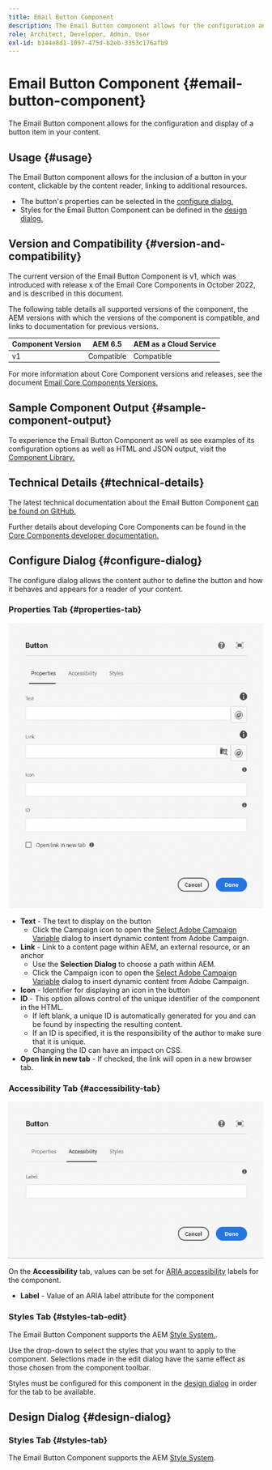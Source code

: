 ```yaml
---
title: Email Button Component
description: The Email Button component allows for the configuration and display of a button item in your content.
role: Architect, Developer, Admin, User
exl-id: b144e8d1-1097-475d-b2eb-3353c176afb9
---
```


# Email Button Component {#email-button-component}

The Email Button component allows for the configuration and display of a button item in your content.

## Usage {#usage}

The Email Button component allows for the inclusion of a button in your content, clickable by the content reader, linking to additional resources.

* The button's properties can be selected in the [configure dialog.](#configure-dialog)
* Styles for the Email Button Component can be defined in the [design dialog.](#design-dialog)

## Version and Compatibility {#version-and-compatibility}

The current version of the Email Button Component is v1, which was introduced with release x of the Email Core Components in October 2022, and is described in this document.

The following table details all supported versions of the component, the AEM versions with which the versions of the component is compatible, and links to documentation for previous versions.

|Component Version|AEM 6.5|AEM as a Cloud Service|
|---|---|---|
|v1|Compatible|Compatible|

For more information about Core Component versions and releases, see the document [Email Core Components Versions.](/help/email/versions.md)

## Sample Component Output {#sample-component-output}

To experience the Email Button Component as well as see examples of its configuration options as well as HTML and JSON output, visit the [Component Library.](https://adobe.com/go/aem_cmp_library_email_button)

## Technical Details {#technical-details}

The latest technical documentation about the Email Button Component [can be found on GitHub.](https://adobe.com/go/aem_cmp_tech_email_button_v1)

Further details about developing Core Components can be found in the [Core Components developer documentation.](/help/developing/overview.md)

## Configure Dialog {#configure-dialog}

The configure dialog allows the content author to define the button and how it behaves and appears for a reader of your content.

### Properties Tab {#properties-tab}

![Properties tab of the edit dialog of Button Component](/help/email/assets/email-button-edit-properties.png)

* **Text** - The text to display on the button
  * Click the Campaign icon to open the [Select Adobe Campaign Variable](/help/email/campaign-variables.md) dialog to insert dynamic content from Adobe Campaign.
* **Link** - Link to a content page within AEM, an external resource, or an anchor
  * Use the **Selection Dialog** to choose a path within AEM.
  * Click the Campaign icon to open the [Select Adobe Campaign Variable](/help/email/campaign-variables.md) dialog to insert dynamic content from Adobe Campaign.
* **Icon** - Identifier for displaying an icon in the button
* **ID** - This option allows control of the unique identifier of the component in the HTML.
  * If left blank, a unique ID is automatically generated for you and can be found by inspecting the resulting content.
  * If an ID is specified, it is the responsibility of the author to make sure that it is unique.
  * Changing the ID can have an impact on CSS.
* **Open link in new tab** - If checked, the link will open in a new browser tab.

### Accessibility Tab {#accessibility-tab}

![Accessibility tab of the edit dialog of Button Component](/help/email/assets/email-button-edit-accessibility.png)

On the **Accessibility** tab, values can be set for [ARIA accessibility](https://www.w3.org/WAI/standards-guidelines/aria/) labels for the component.

* **Label** - Value of an ARIA label attribute for the component

### Styles Tab {#styles-tab-edit}

The Email Button Component supports the AEM [Style System.](/help/get-started/authoring.md#component-styling).

Use the drop-down to select the styles that you want to apply to the component. Selections made in the edit dialog have the same effect as those chosen from the component toolbar.

Styles must be configured for this component in the [design dialog](#design-dialog) in order for the tab to be available.

## Design Dialog {#design-dialog}

### Styles Tab {#styles-tab}

The Email Button Component supports the AEM [Style System](/help/get-started/authoring.md#component-styling).
